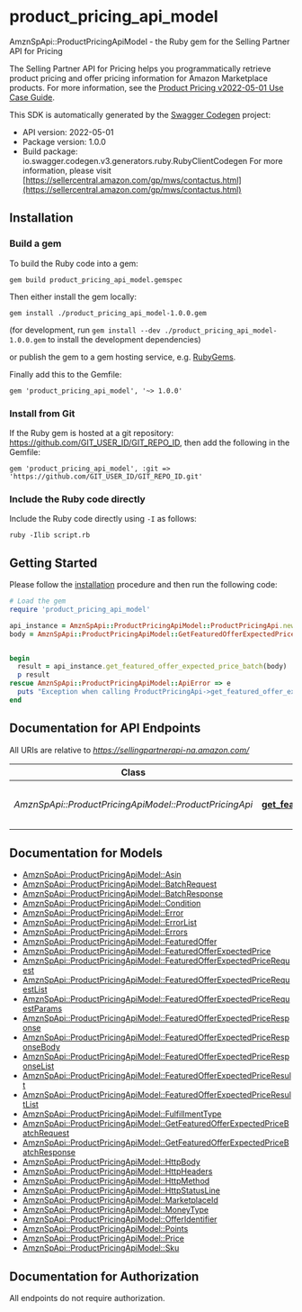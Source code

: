 # product_pricing_api_model

AmznSpApi::ProductPricingApiModel - the Ruby gem for the Selling Partner API for Pricing

The Selling Partner API for Pricing helps you programmatically retrieve product pricing and offer pricing information for Amazon Marketplace products.  For more information, see the [Product Pricing v2022-05-01 Use Case Guide](doc:product-pricing-api-v2022-05-01-use-case-guide).

This SDK is automatically generated by the [Swagger Codegen](https://github.com/swagger-api/swagger-codegen) project:

- API version: 2022-05-01
- Package version: 1.0.0
- Build package: io.swagger.codegen.v3.generators.ruby.RubyClientCodegen
For more information, please visit [https://sellercentral.amazon.com/gp/mws/contactus.html](https://sellercentral.amazon.com/gp/mws/contactus.html)

## Installation

### Build a gem

To build the Ruby code into a gem:

```shell
gem build product_pricing_api_model.gemspec
```

Then either install the gem locally:

```shell
gem install ./product_pricing_api_model-1.0.0.gem
```
(for development, run `gem install --dev ./product_pricing_api_model-1.0.0.gem` to install the development dependencies)

or publish the gem to a gem hosting service, e.g. [RubyGems](https://rubygems.org/).

Finally add this to the Gemfile:

    gem 'product_pricing_api_model', '~> 1.0.0'

### Install from Git

If the Ruby gem is hosted at a git repository: https://github.com/GIT_USER_ID/GIT_REPO_ID, then add the following in the Gemfile:

    gem 'product_pricing_api_model', :git => 'https://github.com/GIT_USER_ID/GIT_REPO_ID.git'

### Include the Ruby code directly

Include the Ruby code directly using `-I` as follows:

```shell
ruby -Ilib script.rb
```

## Getting Started

Please follow the [installation](#installation) procedure and then run the following code:
```ruby
# Load the gem
require 'product_pricing_api_model'

api_instance = AmznSpApi::ProductPricingApiModel::ProductPricingApi.new
body = AmznSpApi::ProductPricingApiModel::GetFeaturedOfferExpectedPriceBatchRequest.new # GetFeaturedOfferExpectedPriceBatchRequest | 


begin
  result = api_instance.get_featured_offer_expected_price_batch(body)
  p result
rescue AmznSpApi::ProductPricingApiModel::ApiError => e
  puts "Exception when calling ProductPricingApi->get_featured_offer_expected_price_batch: #{e}"
end
```

## Documentation for API Endpoints

All URIs are relative to *https://sellingpartnerapi-na.amazon.com/*

Class | Method | HTTP request | Description
------------ | ------------- | ------------- | -------------
*AmznSpApi::ProductPricingApiModel::ProductPricingApi* | [**get_featured_offer_expected_price_batch**](docs/ProductPricingApi.md#get_featured_offer_expected_price_batch) | **POST** /batches/products/pricing/2022-05-01/offer/featuredOfferExpectedPrice | 

## Documentation for Models

 - [AmznSpApi::ProductPricingApiModel::Asin](docs/Asin.md)
 - [AmznSpApi::ProductPricingApiModel::BatchRequest](docs/BatchRequest.md)
 - [AmznSpApi::ProductPricingApiModel::BatchResponse](docs/BatchResponse.md)
 - [AmznSpApi::ProductPricingApiModel::Condition](docs/Condition.md)
 - [AmznSpApi::ProductPricingApiModel::Error](docs/Error.md)
 - [AmznSpApi::ProductPricingApiModel::ErrorList](docs/ErrorList.md)
 - [AmznSpApi::ProductPricingApiModel::Errors](docs/Errors.md)
 - [AmznSpApi::ProductPricingApiModel::FeaturedOffer](docs/FeaturedOffer.md)
 - [AmznSpApi::ProductPricingApiModel::FeaturedOfferExpectedPrice](docs/FeaturedOfferExpectedPrice.md)
 - [AmznSpApi::ProductPricingApiModel::FeaturedOfferExpectedPriceRequest](docs/FeaturedOfferExpectedPriceRequest.md)
 - [AmznSpApi::ProductPricingApiModel::FeaturedOfferExpectedPriceRequestList](docs/FeaturedOfferExpectedPriceRequestList.md)
 - [AmznSpApi::ProductPricingApiModel::FeaturedOfferExpectedPriceRequestParams](docs/FeaturedOfferExpectedPriceRequestParams.md)
 - [AmznSpApi::ProductPricingApiModel::FeaturedOfferExpectedPriceResponse](docs/FeaturedOfferExpectedPriceResponse.md)
 - [AmznSpApi::ProductPricingApiModel::FeaturedOfferExpectedPriceResponseBody](docs/FeaturedOfferExpectedPriceResponseBody.md)
 - [AmznSpApi::ProductPricingApiModel::FeaturedOfferExpectedPriceResponseList](docs/FeaturedOfferExpectedPriceResponseList.md)
 - [AmznSpApi::ProductPricingApiModel::FeaturedOfferExpectedPriceResult](docs/FeaturedOfferExpectedPriceResult.md)
 - [AmznSpApi::ProductPricingApiModel::FeaturedOfferExpectedPriceResultList](docs/FeaturedOfferExpectedPriceResultList.md)
 - [AmznSpApi::ProductPricingApiModel::FulfillmentType](docs/FulfillmentType.md)
 - [AmznSpApi::ProductPricingApiModel::GetFeaturedOfferExpectedPriceBatchRequest](docs/GetFeaturedOfferExpectedPriceBatchRequest.md)
 - [AmznSpApi::ProductPricingApiModel::GetFeaturedOfferExpectedPriceBatchResponse](docs/GetFeaturedOfferExpectedPriceBatchResponse.md)
 - [AmznSpApi::ProductPricingApiModel::HttpBody](docs/HttpBody.md)
 - [AmznSpApi::ProductPricingApiModel::HttpHeaders](docs/HttpHeaders.md)
 - [AmznSpApi::ProductPricingApiModel::HttpMethod](docs/HttpMethod.md)
 - [AmznSpApi::ProductPricingApiModel::HttpStatusLine](docs/HttpStatusLine.md)
 - [AmznSpApi::ProductPricingApiModel::MarketplaceId](docs/MarketplaceId.md)
 - [AmznSpApi::ProductPricingApiModel::MoneyType](docs/MoneyType.md)
 - [AmznSpApi::ProductPricingApiModel::OfferIdentifier](docs/OfferIdentifier.md)
 - [AmznSpApi::ProductPricingApiModel::Points](docs/Points.md)
 - [AmznSpApi::ProductPricingApiModel::Price](docs/Price.md)
 - [AmznSpApi::ProductPricingApiModel::Sku](docs/Sku.md)

## Documentation for Authorization

 All endpoints do not require authorization.

